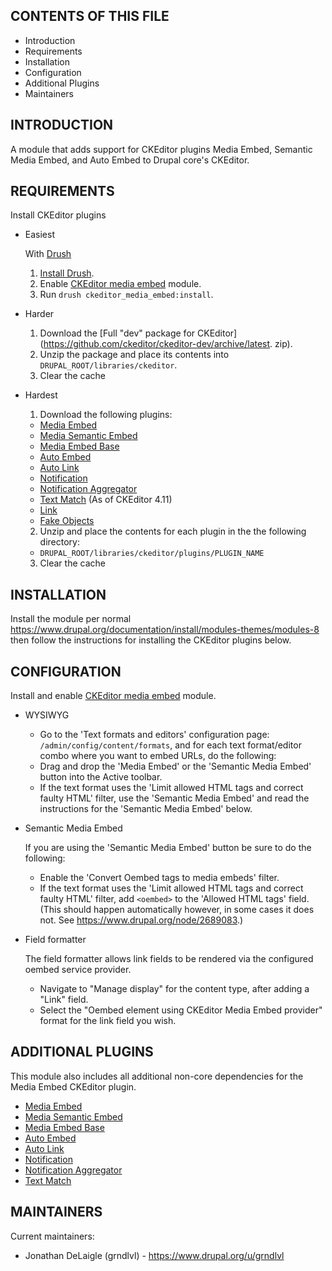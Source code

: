 CONTENTS OF THIS FILE
---------------------

 * Introduction
 * Requirements
 * Installation
 * Configuration
 * Additional Plugins
 * Maintainers


INTRODUCTION
------------

A module that adds support for CKEditor plugins Media Embed,
Semantic Media Embed, and Auto Embed to Drupal core's CKEditor.


REQUIREMENTS
------------

Install CKEditor plugins

  * Easiest

    With [Drush](https://www.drush.org/)
    1. [Install Drush](https://www.drush.org/install).
    2. Enable [CKEditor media embed](https://www.drupal.org/project/ckeditor_media_embed) module.
    3. Run `drush ckeditor_media_embed:install`.

  * Harder

    1. Download the [Full "dev" package for CKEditor](https://github.com/ckeditor/ckeditor-dev/archive/latest. zip).
    2. Unzip the package and place its contents into
      `DRUPAL_ROOT/libraries/ckeditor`.
    3. Clear the cache

  * Hardest

    1. Download the following plugins:

      * [Media Embed](http://ckeditor.com/addon/embed)
      * [Media Semantic Embed](http://ckeditor.com/addon/embedsemantic)
      * [Media Embed Base](http://ckeditor.com/addon/embedbase)
      * [Auto Embed](http://ckeditor.com/addon/autoembed)
      * [Auto Link](http://ckeditor.com/addon/autolink)
      * [Notification](http://ckeditor.com/addon/notification)
      * [Notification Aggregator](http://ckeditor.com/addon/notificationaggregator)
      * [Text Match](https://ckeditor.com/cke4/addon/textmatch) (As of CKEditor 4.11)
      * [Link](http://ckeditor.com/addon/link)
      * [Fake Objects](https://ckeditor.com/cke4/addon/fakeobjects)

    2. Unzip and place the contents for each plugin in the the following
       directory:

      * `DRUPAL_ROOT/libraries/ckeditor/plugins/PLUGIN_NAME`

    3. Clear the cache


INSTALLATION
------------

Install the module per normal https://www.drupal.org/documentation/install/modules-themes/modules-8
then follow the instructions for installing the CKEditor plugins below.


CONFIGURATION
-------------

Install and enable [CKEditor media embed](https://www.drupal.org/project/ckeditor_media_embed) module.

  * WYSIWYG

    - Go to the 'Text formats and editors' configuration page:
      `/admin/config/content/formats`, and for each text format/editor combo
      where you want to embed URLs, do the following:
    - Drag and drop the 'Media Embed' or the 'Semantic Media Embed' button into
      the Active toolbar.
    - If the text format uses the
      'Limit allowed HTML tags and correct faulty HTML' filter, use the
      'Semantic Media Embed' and read the instructions for the
      'Semantic Media Embed' below.

  * Semantic Media Embed

    If you are using the 'Semantic Media Embed' button be sure to do the
    following:
    - Enable the 'Convert Oembed tags to media embeds' filter.
    - If the text format uses the 'Limit allowed HTML tags and correct faulty
      HTML' filter, add ```<oembed>``` to the 'Allowed HTML tags' field.
      (This should happen automatically however, in some cases it does not.
      See https://www.drupal.org/node/2689083.)

  * Field formatter

    The field formatter allows link fields to be rendered via the configured
    oembed service provider.

    - Navigate to "Manage display" for the content type, after adding a "Link"
      field.
    - Select the "Oembed element using CKEditor Media Embed provider" format for
      the link field you wish.


ADDITIONAL PLUGINS
------------------

This module also includes all additional non-core dependencies for the Media
Embed CKEditor plugin.

  * [Media Embed](http://ckeditor.com/addon/embed)
  * [Media Semantic Embed](http://ckeditor.com/addon/embedsemantic)
  * [Media Embed Base](http://ckeditor.com/addon/embedbase)
  * [Auto Embed](http://ckeditor.com/addon/autoembed)
  * [Auto Link](http://ckeditor.com/addon/autolink)
  * [Notification](http://ckeditor.com/addon/notification)
  * [Notification Aggregator](http://ckeditor.com/addon/notificationaggregator)
  * [Text Match](https://ckeditor.com/cke4/addon/textmatch)


MAINTAINERS
-----------

Current maintainers:
  * Jonathan DeLaigle (grndlvl) - https://www.drupal.org/u/grndlvl
